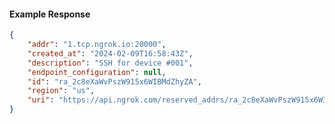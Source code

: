 <!-- Code generated for API Clients. DO NOT EDIT. -->

#### Example Response

```json
{
	"addr": "1.tcp.ngrok.io:20000",
	"created_at": "2024-02-09T16:58:43Z",
	"description": "SSH for device #001",
	"endpoint_configuration": null,
	"id": "ra_2c8eXaWvPszW915x6WIBMdZhyZA",
	"region": "us",
	"uri": "https://api.ngrok.com/reserved_addrs/ra_2c8eXaWvPszW915x6WIBMdZhyZA"
}
```
